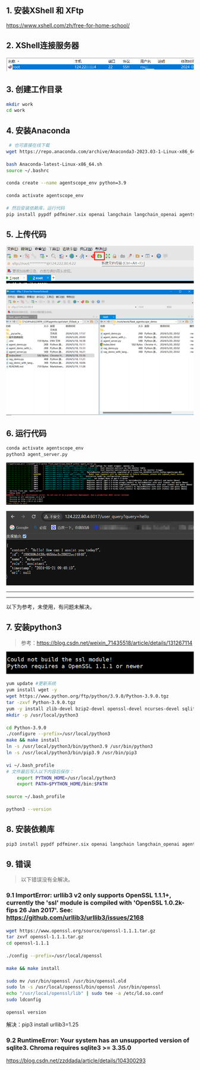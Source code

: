 
## 1. 安装XShell 和 XFtp

https://www.xshell.com/zh/free-for-home-school/

## 2. XShell连接服务器

![alt text](image-9.png)

## 3. 创建工作目录

```bash
mkdir work
cd work
```

## 4. 安装Anaconda

```bash
 # 也可直接在线下载
wget https://repo.anaconda.com/archive/Anaconda3-2023.03-1-Linux-x86_64.sh

bash Anaconda-latest-Linux-x86_64.sh
source ~/.bashrc

conda create --name agentscope_env python=3.9

conda activate agentscope_env

# 然后安装依赖库，运行代码
pip install pypdf pdfminer.six openai langchain langchain_openai agentscope Chroma chromadb SpeechRecognition
```

## 5. 上传代码

![alt text](image-10.png)

![alt text](image-11.png)

## 6. 运行代码

```bash
conda activate agentscope_env
python3 agent_server.py
```

![alt text](image-14.png)

![alt text](image-15.png)

---
---

以下为参考，未使用，有问题未解决。

## 7. 安装python3

> 参考：https://blog.csdn.net/weixin_71435518/article/details/131267114


![alt text](image-12.png)


```bash
yum update #更新系统
yum install wget -y
wget https://www.python.org/ftp/python/3.9.0/Python-3.9.0.tgz
tar -zxvf Python-3.9.0.tgz
yum -y install zlib-devel bzip2-devel openssl-devel ncurses-devel sqlite-devel readline-devel tk-devel gcc make
mkdir -p /usr/local/python3

cd Python-3.9.0
./configure --prefix=/usr/local/python3
make && make install
ln -s /usr/local/python3/bin/python3.9 /usr/bin/python3
ln -s /usr/local/python3/bin/pip3.9 /usr/bin/pip3

vi ~/.bash_profile
# 文件最后写入以下内容后保存：
    export PYTHON_HOME=/usr/local/python3
    export PATH=$PYTHON_HOME/bin:$PATH

source ~/.bash_profile

python3 --version
```


## 8. 安装依赖库

```bash
pip3 install pypdf pdfminer.six openai langchain langchain_openai agentscope Chroma chromadb SpeechRecognition
```

## 9. 错误

> 以下错误没有全解决。

### 9.1 ImportError: urllib3 v2 only supports OpenSSL 1.1.1+, currently the 'ssl' module is compiled with 'OpenSSL 1.0.2k-fips  26 Jan 2017'. See: https://github.com/urllib3/urllib3/issues/2168

```bash
wget https://www.openssl.org/source/openssl-1.1.1.tar.gz
tar zxvf openssl-1.1.1.tar.gz
cd openssl-1.1.1

./config --prefix=/usr/local/openssl

make && make install

sudo mv /usr/bin/openssl /usr/bin/openssl.old
sudo ln -s /usr/local/openssl/bin/openssl /usr/bin/openssl
echo "/usr/local/openssl/lib" | sudo tee -a /etc/ld.so.conf
sudo ldconfig

openssl version
```

解决：pip3 install urllib3=1.25


### 9.2 RuntimeError: Your system has an unsupported version of sqlite3. Chroma requires sqlite3 >= 3.35.0


https://blog.csdn.net/zzddada/article/details/104300293
